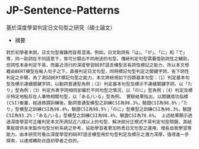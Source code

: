 # JP-Sentence-Patterns
基於深度學習判定日文句型之研究（碩士論文）

* 摘要

`對於初學者來說，日文句型複雜而容易混淆。例如，日文助詞有「は」、「が」、「に」和「で」等，同一助詞在不同語意下，常可分類出不同用途的句型。傳統判定句型需要借助詞性之輔助，但詞性本身判定不易，而最近流行的深度學習BERT語言模型具有詞性標記之能力，所以本文想藉由BERT模型在輸入句子之下，直接判定日文句型，同時標記句型判定之關鍵字詞，省下詞性判定之步驟。為了測試BERT標記句型之能力，本文將檢視如下四類基本句型：（1）判定基本句型及標示連續關鍵字詞，以動詞普通型為例；（2）判定基本句型及標示不連續關鍵字詞，以「たり」型為例；（3）判定外表字詞相同卻屬於不同句型之情況，以「のに」型為例；（4）判定及標示特定地點存在人事物相關句型，以「ある/いる」型為例。
實驗結果指出，以關鍵成功指標(CSI)衡量，經過微調訓練後，動詞普通型模型之訓練CSI為98.3%，驗證CSI為98.6%；「たり」型模型之訓練CSI為98.4%，驗證CSI為98.5%；「のに」型模型之訓練CSI為96.3%，驗證CSI為93.2%；「ある/いる」型模型之訓練CSI為98.4%，驗證CSI為78.6%。
上述結果顯示透過深度學習可正確判定本文所測試近八成以上的句型，解決部分正規式不易判定句型問題，其結果能提供未來製作句型分析系統之參考，協助學習者更加熟悉日文句型之運用，增長自我學習等能力。由本研究可看出深度學習的BERT語言模型用於句型判定及標示之潛力深厚，值得進一步探索，以達成輔助日語初學者之目的。`

